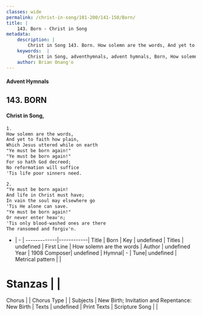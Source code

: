 ```yaml
---
classes: wide
permalink: /christ-in-song/101-200/141-150/Born/
title: |
    143. Born - Christ in Song
metadata:
    description: |
        Christ in Song 143. Born. How solemn are the words, And yet to faith how plain, Which Jesus uttered while on earth "Ye must be born again!" "Ye must be born again!" For so hath God decreed; No reformation will suffice 'Tis life poor sinners need.
    keywords:  |
        Christ in Song, adventhymnals, advent hymnals, Born, How solemn are the words. 
    author: Brian Onang'o
---
```


#### Advent Hymnals
## 143. BORN
####  Christ in Song,

```txt
1.
How solemn are the words,
And yet to faith how plain,
Which Jesus uttered while on earth
"Ye must be born again!"
"Ye must be born again!"
For so hath God decreed;
No reformation will suffice
'Tis life poor sinners need.

2.
"Ye must be born again!
And life in Christ must have;
In vain the soul may elsewhere go
'Tis He alone can save.
"Ye must be born again!"
Or never enter heav'n;
'Tis only blood-washed ones are there
The ransomed and forgiv'n. 


```

- |   -  |
-------------|------------|
Title | Born |
Key | undefined |
Titles | undefined |
First Line | How solemn are the words |
Author | undefined
Year | 1908
Composer| undefined |
Hymnal|  - |
Tune| undefined |
Metrical pattern | |
# Stanzas |  |
Chorus |  |
Chorus Type |  |
Subjects | New Birth; Invitation and Repentance: New Birth |
Texts | undefined |
Print Texts | 
Scripture Song |  |
    
